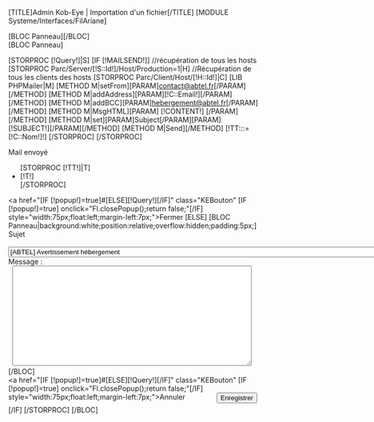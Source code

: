 [TITLE]Admin Kob-Eye | Importation d'un fichier[/TITLE]
[MODULE Systeme/Interfaces/FilAriane]
<div id="Container">
	<div id="Arbo">
		[BLOC Panneau][/BLOC]
	</div>
	<div id="Data">
		<form enctype="multipart/form-data" action="" method="post" name="frm" >
		[BLOC Panneau]

[STORPROC [!Query!]|S]
	[IF [!MAILSEND!]]
		//récupération de tous les hosts
		[STORPROC Parc/Server/[!S::Id!]/Host/Production=1|H]
			//Récupération de tous les clients des hosts
			[STORPROC Parc/Client/Host/[!H::Id!]|C]
				[LIB PHPMailer|M]
				[METHOD M|setFrom][PARAM]contact@abtel.fr[/PARAM][/METHOD]
				[METHOD M|addAddress][PARAM][!C::Email!][/PARAM][/METHOD]
				[METHOD M|addBCC][PARAM]hebergement@abtel.fr[/PARAM][/METHOD]
				[METHOD M|MsgHTML][PARAM]
				[!CONTENT!]
				[/PARAM][/METHOD]
				[METHOD M|set][PARAM]Subject[/PARAM][PARAM][!SUBJECT!][/PARAM][/METHOD]
				[METHOD M|Send][/METHOD]
				[!TT:::=[!C::Nom!]!]
			[/STORPROC]
		[/STORPROC]
		<div class="success">Mail envoyé</div>
		<ul>
		[STORPROC [!TT!]|T]
			<li>[!T!]</li>
		[/STORPROC]
		</ul>
		<a href="[IF [!popup!]=true]#[ELSE][!Query!][/IF]" class="KEBouton" [IF [!popup!]=true]  onclick="Fl.closePopup();return false;"[/IF] style="width:75px;float:left;margin-left:7px;">Fermer</a>
	[ELSE]
		[BLOC Panneau|background:white;position:relative;overflow:hidden;padding:5px;]
			<div class="Propriete">
				<div class="ProprieteTitre">Sujet</div>
				<div class="ProprieteValeur">&nbsp;
					<input name="SUBJECT" value="[ABTEL] Avertissement hébergement" size="100" />
				</div>
			</div>
			<div class="Propriete">
				<div class="ProprieteTitre">Message : </div>
				<div class="ProprieteValeur">&nbsp;
					<textarea name="CONTENT" cols="30" lines="15" style="width:95%;height:200px;"></textarea>
				</div>
			</div>
			<input type="hidden" name="MAILSEND" value="Envoyer"/>
		[/BLOC]
			<div class="JSFormButton" style="overflow:hidden;height:60px;margin-right:6px;">
				<a href="[IF [!popup!]=true]#[ELSE][!Query!][/IF]" class="KEBouton" [IF [!popup!]=true]  onclick="Fl.closePopup();return false;"[/IF] style="width:75px;float:left;margin-left:7px;">Annuler</a>
				<input type="submit" class="KEBouton"  value="Enregistrer" name="SaveObject" style="float:right;"/>
			</div>
	[/IF]
[/STORPROC]
		[/BLOC]
		</form>
	</div>
</div>
